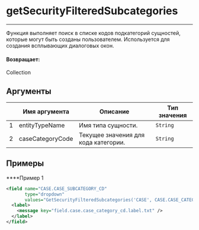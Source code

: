 # getSecurityFilteredSubcategories

---

Функция выполняет поиск в списке кодов подкатегорий сущностей, которые могут быть созданы пользователем. Используется для создания всплывающих диалоговых окон.

#### Возвращает:

Collection<LabelValueBean>

## Аргументы

|  | Имя аргумента | Описание | Тип значения |
| --- | --- | --- | --- |
| 1 | entityTypeName | Имя типа сущности. | `String` |
| 2 | caseCategoryCode | Текущее значения для кода категории. | `String` |

## Примеры

****Пример 1
```xml
<field name="CASE.CASE_SUBCATEGORY_CD"
       type="dropdown"
       values="GetSecurityFilteredSubcategories('CASE', CASE.CASE_CATEGORY_CD)">
  <label>
    <message key="field.case.case_category_cd.label.txt" />
  </label>
</field>
```

